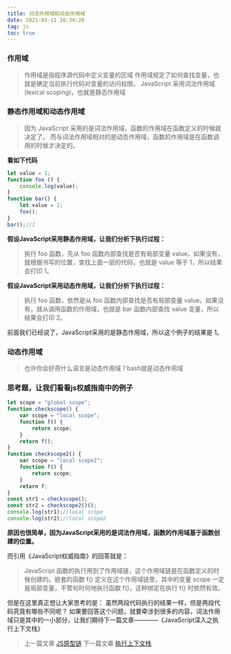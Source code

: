 ```yaml
---
title: 词法作用域和动态作用域
date: 2021-03-11 16:34:20
tag: js
toc: true
---
```


### 作用域
>作用域是指程序源代码中定义变量的区域
>作用域规定了如何查找变量，也就是确定当前执行代码对变量的访问权限。
>JavaScript 采用词法作用域(lexical scoping)，也就是静态作用域

### 静态作用域和动态作用域
>因为 JavaScript 采用的是词法作用域，函数的作用域在函数定义的时候就决定了。
>而与词法作用域相对的是动态作用域，函数的作用域是在函数调用的时候才决定的。

**看如下代码**
```js
let value = 1;
function foo () {
    console.log(value);
}
function bar() {
    let value = 2;
    foo();
}
bar();//1
```
**假设JavaScript采用静态作用域，让我们分析下执行过程：**
>执行 foo 函数，先从 foo 函数内部查找是否有局部变量 value，如果没有，就根据书写的位置，查找上面一层的代码，也就是 value 等于 1，所以结果会打印 1。

**假设JavaScript采用动态作用域，让我们分析下执行过程：**
>执行 foo 函数，依然是从 foo 函数内部查找是否有局部变量 value。如果没有，就从调用函数的作用域，也就是 bar 函数内部查找 value 变量，所以结果会打印 2。

前面我们已经说了，JavaScript采用的是静态作用域，所以这个例子的结果是 1。

### 动态作用域
>也许你会好奇什么语言是动态作用域？bash就是动态作用域

### 思考题，让我们看看js权威指南中的例子
```js
let scope = "global scope";
function checkscope() {
    var scope = "local scope";
    function f() {
        return scope;
    }
    return f();
}
function checkscope2() {
    var scope = "local scope2";
    function f() {
        return scope;
    }
    return f;
}
const str1 = checkscope();
const str2 = checkscope2()();
console.log(str1);//local scope
console.log(str2);//local scope2
```
**原因也很简单，因为JavaScript采用的是词法作用域，函数的作用域基于函数创建的位置。**

而引用《JavaScript权威指南》的回答就是：
>JavaScript 函数的执行用到了作用域链，这个作用域链是在函数定义的时候创建的。嵌套的函数 f() 定义在这个作用域链里，其中的变量 scope 一定是局部变量，不管何时何地执行函数 f()，这种绑定在执行 f() 时依然有效。

但是在这里真正想让大家思考的是：
虽然两段代码执行的结果一样，但是两段代码究竟有哪些不同呢？
如果要回答这个问题，就要牵涉到很多的内容，词法作用域只是其中的一小部分，让我们期待下一篇文章————《JavaScript深入之执行上下文栈》

>上一篇文章 [JS原型链](/All/js/deepStudy/first "JS原型链")
>下一篇文章 [执行上下文栈](/All/js/deepStudy/third "执行上下文栈")